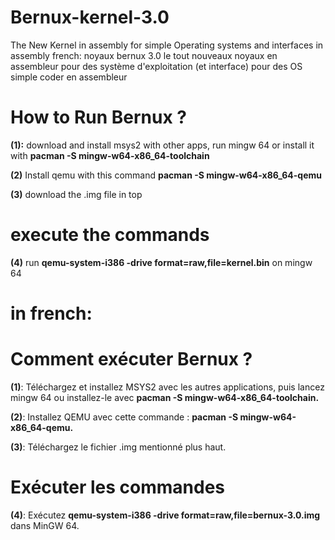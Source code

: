 # Bernux-kernel-3.0
The New Kernel in assembly for simple Operating systems and interfaces in assembly
french: noyaux bernux 3.0
le tout nouveaux noyaux en assembleur pour des système d'exploitation (et interface) pour des OS simple coder en assembleur

# How to Run Bernux ?

**(1):** download and install msys2 with other apps, run mingw 64 or install it with **pacman -S mingw-w64-x86_64-toolchain**

**(2)** Install qemu with this command **pacman -S mingw-w64-x86_64-qemu**

**(3)** download the .img file in top

# execute the commands

**(4)** run **qemu-system-i386 -drive format=raw,file=kernel.bin** on mingw 64

# in french: 

# Comment exécuter Bernux ?
**(1)**: Téléchargez et installez MSYS2 avec les autres applications, puis lancez mingw 64 ou installez-le avec **pacman -S mingw-w64-x86_64-toolchain.**

**(2)**: Installez QEMU avec cette commande : **pacman -S mingw-w64-x86_64-qemu.**

**(3)**: Téléchargez le fichier .img mentionné plus haut.

# Exécuter les commandes
**(4)**: Exécutez **qemu-system-i386 -drive format=raw,file=bernux-3.0.img** dans MinGW 64.

